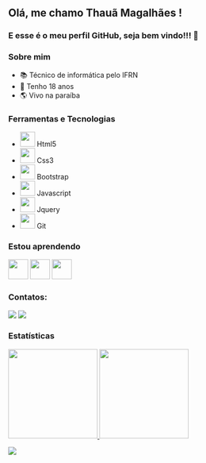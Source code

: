## Olá, me chamo Thauã Magalhães ! 
### E esse é o meu perfil GitHub, seja bem vindo!!! 👋


### Sobre mim

- 📚 Técnico de informática pelo IFRN
- 🍰 Tenho 18 anos
- 🌎 Vivo na paraíba

### Ferramentas e Tecnologias

- <img src="https://cdn.jsdelivr.net/gh/devicons/devicon/icons/html5/html5-original.svg" width="30" height="30"/> Html5 
- <img src="https://cdn.jsdelivr.net/gh/devicons/devicon/icons/css3/css3-original.svg" width="30" height="30"/> Css3
- <img src="https://cdn.jsdelivr.net/gh/devicons/devicon/icons/bootstrap/bootstrap-original.svg" width="30" height="30"/>  Bootstrap
- <img src="https://cdn.jsdelivr.net/gh/devicons/devicon/icons/javascript/javascript-original.svg" width="30" height="30"/> Javascript
- <img src="https://cdn.jsdelivr.net/gh/devicons/devicon/icons/jquery/jquery-original.svg" width="30" height="30"/> Jquery 
- <img src="https://cdn.jsdelivr.net/gh/devicons/devicon/icons/git/git-original.svg" width="30" height="30"/> Git 

### Estou aprendendo

<img src="https://cdn.jsdelivr.net/gh/devicons/devicon/icons/react/react-original-wordmark.svg" width="40" height="40"/> <img src="https://cdn.jsdelivr.net/gh/devicons/devicon/icons/typescript/typescript-plain.svg" width="40" height="40"/> <img src="https://cdn.jsdelivr.net/gh/devicons/devicon/icons/java/java-original-wordmark.svg" width="40" height="40"/>

### Contatos:

<div>
<a href = "mailto:thauanlucascpl@gmail.com"><img src="https://img.shields.io/badge/Gmail-D14836?style=for-the-badge&logo=gmail&logoColor=white" target="_blank"></a>
<a href="https://www.linkedin.com/in/tahaluh" target="_blank"><img src="https://img.shields.io/badge/-LinkedIn-%230077B5?style=for-the-badge&logo=linkedin&logoColor=white" target="_blank"></a>   
</div>


### Estatísticas

<div>
<a href="https://github.com/tahaluh">
<img height="180em" src="https://github-readme-stats.vercel.app/api/top-langs/?username=tahaluh&layout=compact&langs_count=7&theme=dracula"/>
<img height="180em" src="https://github-readme-stats.vercel.app/api?username=tahaluh&show_icons=true&theme=dracula&include_all_commits=true&count_private=true"/>
</div>          
          

![](https://visitor-badge.glitch.me/badge?page_id=tahaluh&left_color=gray&right_color=blueviolet&left_text=Visitantes)
